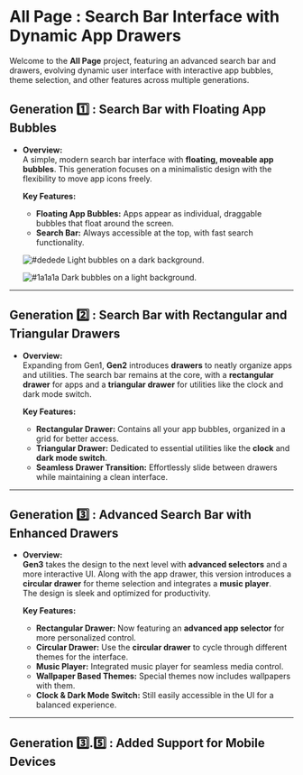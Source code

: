 # All Page : Search Bar Interface with Dynamic App Drawers

Welcome to the **All Page** project, featuring an advanced search bar and drawers, evolving dynamic user interface with interactive app bubbles, theme selection, and other features across multiple generations. 

## Generation 1️⃣ : Search Bar with Floating App Bubbles

- **Overview:**  
  A simple, modern search bar interface with **floating, moveable app bubbles**. This generation focuses on a minimalistic design with the flexibility to move app icons freely.
  
  **Key Features:**
  - **Floating App Bubbles:** Apps appear as individual, draggable bubbles that float around the screen.
  - **Search Bar:** Always accessible at the top, with fast search functionality.
  
  ![#dedede](https://via.placeholder.com/15/dedede/000000?text=+) Light bubbles on a dark background.
  
  ![#1a1a1a](https://via.placeholder.com/15/1a1a1a/000000?text=+) Dark bubbles on a light background.

---

## Generation 2️⃣ : Search Bar with Rectangular and Triangular Drawers

- **Overview:**  
  Expanding from Gen1, **Gen2** introduces **drawers** to neatly organize apps and utilities. The search bar remains at the core, with a **rectangular drawer** for apps and a **triangular drawer** for utilities like the clock and dark mode switch.
  
  **Key Features:**
  - **Rectangular Drawer:** Contains all your app bubbles, organized in a grid for better access.
  - **Triangular Drawer:** Dedicated to essential utilities like the **clock** and **dark mode switch**.
  - **Seamless Drawer Transition:** Effortlessly slide between drawers while maintaining a clean interface.

---

## Generation 3️⃣ : Advanced Search Bar with Enhanced Drawers

- **Overview:**  
  **Gen3** takes the design to the next level with **advanced selectors** and a more interactive UI. Along with the app drawer, this version introduces a **circular drawer** for theme selection and integrates a **music player**.  
  The design is sleek and optimized for productivity.
  
  **Key Features:**
  - **Rectangular Drawer:** Now featuring an **advanced app selector** for more personalized control.
  - **Circular Drawer:** Use the **circular drawer** to cycle through different themes for the interface.
  - **Music Player:** Integrated music player for seamless media control.
  - **Wallpaper Based Themes:** Special themes now includes wallpapers with them. 
  - **Clock & Dark Mode Switch:** Still easily accessible in the UI for a balanced experience.
---
## Generation 3️⃣․5️⃣ : Added Support for Mobile Devices
